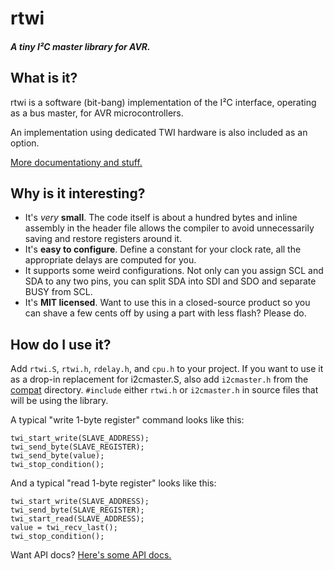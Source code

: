 # rtwi
##### A tiny I²C master library for AVR.

## What is it?

rtwi is a software (bit-bang) implementation of the I²C interface, operating as
a bus master, for AVR microcontrollers.

An implementation using dedicated TWI hardware is also included as an option.

[More documentationy and stuff.](doc/rtwi.md)

## Why is it interesting?

* It's *very* **small**. The code itself is about a hundred bytes and inline
  assembly in the header file allows the compiler to avoid unnecessarily saving
  and restore registers around it.
* It's **easy to configure**. Define a constant for your clock rate, all the
  appropriate delays are computed for you.
* It supports some weird configurations. Not only can you assign SCL and SDA to
  any two pins, you can split SDA into SDI and SDO and separate BUSY from SCL.
* It's **MIT licensed**. Want to use this in a closed-source product so you can
  shave a few cents off by using a part with less flash? Please do.

## How do I use it?

Add `rtwi.S`, `rtwi.h`, `rdelay.h`, and `cpu.h` to your project. If you want to
use it as a drop-in replacement for i2cmaster.S, also add `i2cmaster.h` from
the [compat](src/compat) directory. `#include` either `rtwi.h` or `i2cmaster.h` in
source files that will be using the library.

A typical "write 1-byte register" command looks like this:

    twi_start_write(SLAVE_ADDRESS);
    twi_send_byte(SLAVE_REGISTER);
    twi_send_byte(value);
    twi_stop_condition();

And a typical "read 1-byte register" looks like this:

    twi_start_write(SLAVE_ADDRESS);
    twi_send_byte(SLAVE_REGISTER);
    twi_start_read(SLAVE_ADDRESS);
    value = twi_recv_last();
    twi_stop_condition();

Want API docs? [Here's some API docs.](doc/rtwi.md#api)
